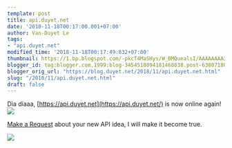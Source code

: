 ```yaml
---
template: post
title: api.duyet.net
date: '2018-11-18T00:17:00.001+07:00'
author: Van-Duyet Le
tags:
- "api.duyet.net"
modified_time: '2018-11-18T00:17:49.832+07:00'
thumbnail: https://1.bp.blogspot.com/-pkcT4MaSHys/W_BMQuealsI/AAAAAAAA1Ok/ieTSBcaC6u8KEzcVgbDmdS23UOuikzfdACLcBGAs/s720/Screen%2BShot%2B2018-11-18%2Bat%2B12.12.11%2BAM.png
blogger_id: tag:blogger.com,1999:blog-3454518094181460838.post-6380718052746618120
blogger_orig_url: "https://blog.duyet.net/2018/11/api.duyet.net.html"
slug: "/2018/11/api.duyet.net.html"
draft: false
---
```


Dìa diaaa, [https://api.duyet.net](https://api.duyet.net/) is now online again!
![](https://1.bp.blogspot.com/-pkcT4MaSHys/W_BMQuealsI/AAAAAAAA1Ok/ieTSBcaC6u8KEzcVgbDmdS23UOuikzfdACLcBGAs/s1600/Screen%2BShot%2B2018-11-18%2Bat%2B12.12.11%2BAM.png)

<!-- more -->

[Make a Request](https://github.com/duyet-website/api.duyet.net/issues/new) about your new API idea, I will make it become true.

[![](https://2.bp.blogspot.com/-0o5LUYo14zA/W_BNBhGJgtI/AAAAAAAA1Ow/yABIEx60a040NNdniGkylbdaP6Jub0DAACK4BGAYYCw/s320/hell_yeah.jpg)](https://2.bp.blogspot.com/-0o5LUYo14zA/W_BNBhGJgtI/AAAAAAAA1Ow/yABIEx60a040NNdniGkylbdaP6Jub0DAACK4BGAYYCw/s1600/hell_yeah.jpg)
